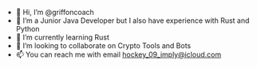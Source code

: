 - 👋 Hi, I’m @griffoncoach
- 👀 I’m a Junior Java Developer but I also have experience with Rust and Python
- 🌱 I’m currently learning Rust
- 💞️ I’m looking to collaborate on Crypto Tools and Bots
- 📫 You can reach me with email hockey_09_imply@icloud.com

<!---
griffoncoach/griffoncoach is a ✨ special ✨ repository because its `README.md` (this file) appears on your GitHub profile.
You can click the Preview link to take a look at your changes.
--->
